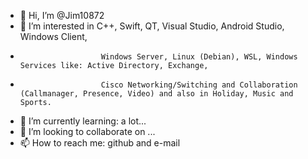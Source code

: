 - 👋 Hi, I’m @Jim10872
- 👀 I’m interested in C++, Swift, QT, Visual Studio, Android Studio, Windows Client,
-                       Windows Server, Linux (Debian), WSL, Windows Services like: Active Directory, Exchange,
-                       Cisco Networking/Switching and Collaboration (Callmanager, Presence, Video) and also in Holiday, Music and Sports.
- 🌱 I’m currently learning: a lot...
- 💞️ I’m looking to collaborate on ...
- 📫 How to reach me: github and e-mail

<!---
Jim10872/Jim10872 is a ✨ special ✨ repository because its `README.md` (this file) appears on your GitHub profile.
You can click the Preview link to take a look at your changes.
--->
